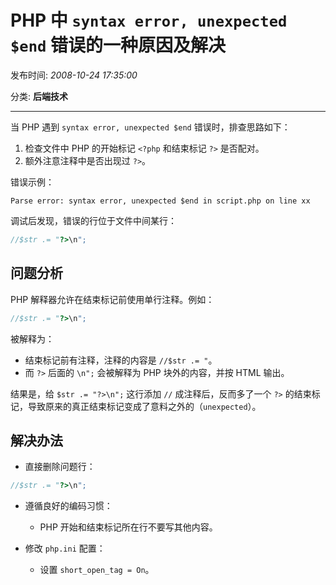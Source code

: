 # PHP 中 `syntax error, unexpected $end` 错误的一种原因及解决

发布时间: *2008-10-24 17:35:00*

分类: __后端技术__

---------

当 PHP 遇到 `syntax error, unexpected $end` 错误时，排查思路如下：

1. 检查文件中 PHP 的开始标记 `<?php` 和结束标记 `?>` 是否配对。
2. 额外注意注释中是否出现过 `?>`。

错误示例：

```plaintext
Parse error: syntax error, unexpected $end in script.php on line xx
```

调试后发现，错误的行位于文件中间某行：

```php
//$str .= "?>\n";
```

## 问题分析

PHP 解释器允许在结束标记前使用单行注释。例如：

```php
//$str .= "?>\n";
```

被解释为：

- 结束标记前有注释，注释的内容是 `//$str .= "`。
- 而 `?>` 后面的 `\n";` 会被解释为 PHP 块外的内容，并按 HTML 输出。

结果是，给 `$str .= "?>\n";` 这行添加 `//` 成注释后，反而多了一个 `?>` 的结束标记，导致原来的真正结束标记变成了意料之外的（`unexpected`）。

## 解决办法

- 直接删除问题行：

```php
//$str .= "?>\n";
```

- 遵循良好的编码习惯：
  - PHP 开始和结束标记所在行不要写其他内容。

- 修改 `php.ini` 配置：
  - 设置 `short_open_tag = On`。